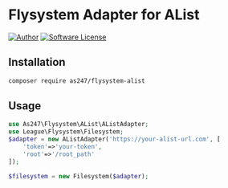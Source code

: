 # Flysystem Adapter for AList

[![Author](https://img.shields.io/badge/author-as247-orange)](http://as247.vui360.com/)
[![Software License](https://img.shields.io/badge/license-MIT-brightgreen.svg?style=flat-square)](LICENSE)

## Installation

```bash
composer require as247/flysystem-alist
```

## Usage

```php
use As247\Flysystem\AList\AListAdapter;
use League\Flysystem\Filesystem;
$adapter = new AListAdapter('https://your-alist-url.com', [
    'token'=>'your-token',
    'root'=>'/root_path'
]);

$filesystem = new Filesystem($adapter);

```

